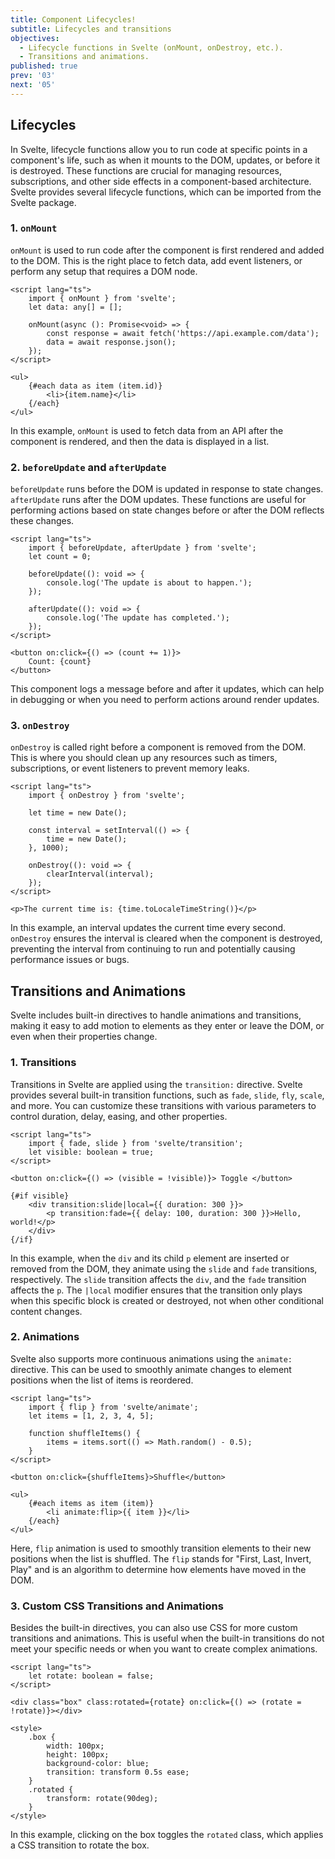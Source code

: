 ```yaml
---
title: Component Lifecycles!
subtitle: Lifecycles and transitions
objectives:
  - Lifecycle functions in Svelte (onMount, onDestroy, etc.).
  - Transitions and animations.
published: true
prev: '03'
next: '05'
---
```


<script context="module">
    
</script>

## Lifecycles

In Svelte, lifecycle functions allow you to run code at specific points in a component's life, such as when it mounts to the DOM, updates, or before it is destroyed. These functions are crucial for managing resources, subscriptions, and other side effects in a component-based architecture. Svelte provides several lifecycle functions, which can be imported from the Svelte package.

### 1. `onMount`

`onMount` is used to run code after the component is first rendered and added to the DOM. This is the right place to fetch data, add event listeners, or perform any setup that requires a DOM node.

```svelte
<script lang="ts">
	import { onMount } from 'svelte';
	let data: any[] = [];

	onMount(async (): Promise<void> => {
		const response = await fetch('https://api.example.com/data');
		data = await response.json();
	});
</script>

<ul>
	{#each data as item (item.id)}
		<li>{item.name}</li>
	{/each}
</ul>
```

In this example, `onMount` is used to fetch data from an API after the component is rendered, and then the data is displayed in a list.

### 2. `beforeUpdate` and `afterUpdate`

`beforeUpdate` runs before the DOM is updated in response to state changes. `afterUpdate` runs after the DOM updates. These functions are useful for performing actions based on state changes before or after the DOM reflects these changes.

```svelte
<script lang="ts">
	import { beforeUpdate, afterUpdate } from 'svelte';
	let count = 0;

	beforeUpdate((): void => {
		console.log('The update is about to happen.');
	});

	afterUpdate((): void => {
		console.log('The update has completed.');
	});
</script>

<button on:click={() => (count += 1)}>
	Count: {count}
</button>
```

This component logs a message before and after it updates, which can help in debugging or when you need to perform actions around render updates.

### 3. `onDestroy`

`onDestroy` is called right before a component is removed from the DOM. This is where you should clean up any resources such as timers, subscriptions, or event listeners to prevent memory leaks.

```svelte
<script lang="ts">
	import { onDestroy } from 'svelte';

	let time = new Date();

	const interval = setInterval(() => {
		time = new Date();
	}, 1000);

	onDestroy((): void => {
		clearInterval(interval);
	});
</script>

<p>The current time is: {time.toLocaleTimeString()}</p>
```

In this example, an interval updates the current time every second. `onDestroy` ensures the interval is cleared when the component is destroyed, preventing the interval from continuing to run and potentially causing performance issues or bugs.

## Transitions and Animations

Svelte includes built-in directives to handle animations and transitions, making it easy to add motion to elements as they enter or leave the DOM, or even when their properties change.

### 1. Transitions

Transitions in Svelte are applied using the `transition:` directive. Svelte provides several built-in transition functions, such as `fade`, `slide`, `fly`, `scale`, and more. You can customize these transitions with various parameters to control duration, delay, easing, and other properties.

```svelte
<script lang="ts">
	import { fade, slide } from 'svelte/transition';
	let visible: boolean = true;
</script>

<button on:click={() => (visible = !visible)}> Toggle </button>

{#if visible}
	<div transition:slide|local={{ duration: 300 }}>
		<p transition:fade={{ delay: 100, duration: 300 }}>Hello, world!</p>
	</div>
{/if}
```

In this example, when the `div` and its child `p` element are inserted or removed from the DOM, they animate using the `slide` and `fade` transitions, respectively. The `slide` transition affects the `div`, and the `fade` transition affects the `p`. The `|local` modifier ensures that the transition only plays when this specific block is created or destroyed, not when other conditional content changes.

### 2. Animations

Svelte also supports more continuous animations using the `animate:` directive. This can be used to smoothly animate changes to element positions when the list of items is reordered.

```svelte
<script lang="ts">
	import { flip } from 'svelte/animate';
	let items = [1, 2, 3, 4, 5];

	function shuffleItems() {
		items = items.sort(() => Math.random() - 0.5);
	}
</script>

<button on:click={shuffleItems}>Shuffle</button>

<ul>
	{#each items as item (item)}
		<li animate:flip>{{ item }}</li>
	{/each}
</ul>
```

Here, `flip` animation is used to smoothly transition elements to their new positions when the list is shuffled. The `flip` stands for "First, Last, Invert, Play" and is an algorithm to determine how elements have moved in the DOM.

### 3. Custom CSS Transitions and Animations

Besides the built-in directives, you can also use CSS for more custom transitions and animations. This is useful when the built-in transitions do not meet your specific needs or when you want to create complex animations.

```svelte
<script lang="ts">
	let rotate: boolean = false;
</script>

<div class="box" class:rotated={rotate} on:click={() => (rotate = !rotate)}></div>

<style>
	.box {
		width: 100px;
		height: 100px;
		background-color: blue;
		transition: transform 0.5s ease;
	}
	.rotated {
		transform: rotate(90deg);
	}
</style>
```

In this example, clicking on the box toggles the `rotated` class, which applies a CSS transition to rotate the box.
